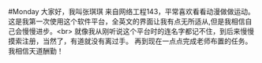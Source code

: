 #Monday
大家好，我叫张琪琪
来自网络工程143，平常喜欢看看动漫做做运动。
这是我第一次使用这个软件平台，全英文的界面让我有点无所适从,但是我相信自己会慢慢进步。\<br>
就像我从刚听说这个平台时的连名字都记不住，到后来慢慢摸索注册，当然了，有道就没有离过手。
再到现在一点点完成老师布置的任务。
我相信天道酬勤！
